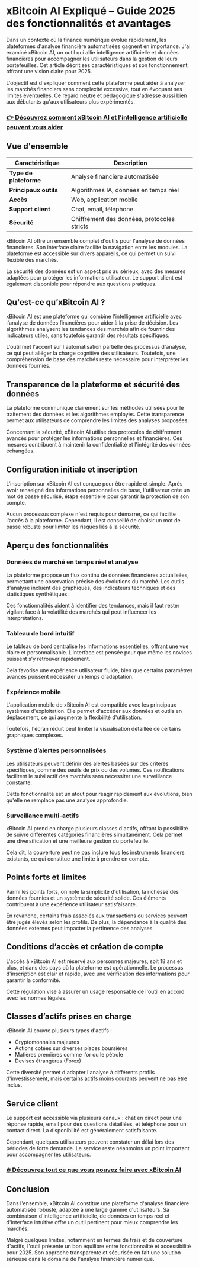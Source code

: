 # xBitcoin AI Expliqué – Guide 2025 des fonctionnalités et avantages
 

Dans un contexte où la finance numérique évolue rapidement, les plateformes d'analyse financière automatisées gagnent en importance. J'ai examiné xBitcoin AI, un outil qui allie intelligence artificielle et données financières pour accompagner les utilisateurs dans la gestion de leurs portefeuilles. Cet article décrit ses caractéristiques et son fonctionnement, offrant une vision claire pour 2025.

L'objectif est d'expliquer comment cette plateforme peut aider à analyser les marchés financiers sans complexité excessive, tout en évoquant ses limites éventuelles. Ce regard neutre et pédagogique s'adresse aussi bien aux débutants qu'aux utilisateurs plus expérimentés.

### [👉 Découvrez comment xBitcoin AI et l’intelligence artificielle peuvent vous aider](https://tinyurl.com/22x7h43e)
## Vue d'ensemble

| Caractéristique          | Description                                   |
|-------------------------|-----------------------------------------------|
| **Type de plateforme**   | Analyse financière automatisée                |
| **Principaux outils**    | Algorithmes IA, données en temps réel         |
| **Accès**               | Web, application mobile                        |
| **Support client**       | Chat, email, téléphone                         |
| **Sécurité**             | Chiffrement des données, protocoles stricts   |

xBitcoin AI offre un ensemble complet d'outils pour l'analyse de données financières. Son interface claire facilite la navigation entre les modules. La plateforme est accessible sur divers appareils, ce qui permet un suivi flexible des marchés.

La sécurité des données est un aspect pris au sérieux, avec des mesures adaptées pour protéger les informations utilisateur. Le support client est également disponible pour répondre aux questions pratiques.

## Qu'est-ce qu’xBitcoin AI ?

xBitcoin AI est une plateforme qui combine l'intelligence artificielle avec l'analyse de données financières pour aider à la prise de décision. Les algorithmes analysent les tendances des marchés afin de fournir des indicateurs utiles, sans toutefois garantir des résultats spécifiques.

L'outil met l'accent sur l'automatisation partielle des processus d'analyse, ce qui peut alléger la charge cognitive des utilisateurs. Toutefois, une compréhension de base des marchés reste nécessaire pour interpréter les données fournies.

## Transparence de la plateforme et sécurité des données

La plateforme communique clairement sur les méthodes utilisées pour le traitement des données et les algorithmes employés. Cette transparence permet aux utilisateurs de comprendre les limites des analyses proposées.

Concernant la sécurité, xBitcoin AI utilise des protocoles de chiffrement avancés pour protéger les informations personnelles et financières. Ces mesures contribuent à maintenir la confidentialité et l'intégrité des données échangées.

## Configuration initiale et inscription

L'inscription sur xBitcoin AI est conçue pour être rapide et simple. Après avoir renseigné des informations personnelles de base, l'utilisateur crée un mot de passe sécurisé, étape essentielle pour garantir la protection de son compte.

Aucun processus complexe n'est requis pour démarrer, ce qui facilite l'accès à la plateforme. Cependant, il est conseillé de choisir un mot de passe robuste pour limiter les risques liés à la sécurité.

## Aperçu des fonctionnalités

### Données de marché en temps réel et analyse

La plateforme propose un flux continu de données financières actualisées, permettant une observation précise des évolutions du marché. Les outils d'analyse incluent des graphiques, des indicateurs techniques et des statistiques synthétiques.

Ces fonctionnalités aident à identifier des tendances, mais il faut rester vigilant face à la volatilité des marchés qui peut influencer les interprétations.

### Tableau de bord intuitif

Le tableau de bord centralise les informations essentielles, offrant une vue claire et personnalisable. L'interface est pensée pour que même les novices puissent s'y retrouver rapidement.

Cela favorise une expérience utilisateur fluide, bien que certains paramètres avancés puissent nécessiter un temps d'adaptation.

### Expérience mobile

L'application mobile de xBitcoin AI est compatible avec les principaux systèmes d'exploitation. Elle permet d'accéder aux données et outils en déplacement, ce qui augmente la flexibilité d'utilisation.

Toutefois, l'écran réduit peut limiter la visualisation détaillée de certains graphiques complexes.

### Système d’alertes personnalisées

Les utilisateurs peuvent définir des alertes basées sur des critères spécifiques, comme des seuils de prix ou des volumes. Ces notifications facilitent le suivi actif des marchés sans nécessiter une surveillance constante.

Cette fonctionnalité est un atout pour réagir rapidement aux évolutions, bien qu'elle ne remplace pas une analyse approfondie.

### Surveillance multi-actifs

xBitcoin AI prend en charge plusieurs classes d'actifs, offrant la possibilité de suivre différentes catégories financières simultanément. Cela permet une diversification et une meilleure gestion du portefeuille.

Cela dit, la couverture peut ne pas inclure tous les instruments financiers existants, ce qui constitue une limite à prendre en compte.

## Points forts et limites

Parmi les points forts, on note la simplicité d'utilisation, la richesse des données fournies et un système de sécurité solide. Ces éléments contribuent à une expérience utilisateur satisfaisante.

En revanche, certains frais associés aux transactions ou services peuvent être jugés élevés selon les profils. De plus, la dépendance à la qualité des données externes peut impacter la pertinence des analyses.

## Conditions d’accès et création de compte

L'accès à xBitcoin AI est réservé aux personnes majeures, soit 18 ans et plus, et dans des pays où la plateforme est opérationnelle. Le processus d'inscription est clair et rapide, avec une vérification des informations pour garantir la conformité.

Cette régulation vise à assurer un usage responsable de l'outil en accord avec les normes légales.

## Classes d’actifs prises en charge

xBitcoin AI couvre plusieurs types d'actifs :

- Cryptomonnaies majeures  
- Actions cotées sur diverses places boursières  
- Matières premières comme l'or ou le pétrole  
- Devises étrangères (Forex)  

Cette diversité permet d'adapter l'analyse à différents profils d'investissement, mais certains actifs moins courants peuvent ne pas être inclus.

## Service client

Le support est accessible via plusieurs canaux : chat en direct pour une réponse rapide, email pour des questions détaillées, et téléphone pour un contact direct. La disponibilité est généralement satisfaisante.

Cependant, quelques utilisateurs peuvent constater un délai lors des périodes de forte demande. Le service reste néanmoins un point important pour accompagner les utilisateurs.

### [🔥 Découvrez tout ce que vous pouvez faire avec xBitcoin AI](https://tinyurl.com/22x7h43e)
## Conclusion

Dans l'ensemble, xBitcoin AI constitue une plateforme d'analyse financière automatisée robuste, adaptée à une large gamme d'utilisateurs. Sa combinaison d'intelligence artificielle, de données en temps réel et d'interface intuitive offre un outil pertinent pour mieux comprendre les marchés.

Malgré quelques limites, notamment en termes de frais et de couverture d'actifs, l'outil présente un bon équilibre entre fonctionnalité et accessibilité pour 2025. Son approche transparente et sécurisée en fait une solution sérieuse dans le domaine de l'analyse financière numérique.
